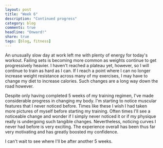 ```yaml
---
layout: post
title: "Week 6"
description: "Continued progress"
category: blog
comments: true
headline: "Onward!"
share: true
tags: [blog, fitness]
---
```

An unusually slow day at work left me with plenty of energy for today's workout.  Failing sets is becoming more common as weights continue to get progressively heavier.  I haven't reached a plateau yet, however, so I will continue to train as hard as I can.  If I reach a point where I can no longer increase weight resistance across many of my exercises, I may have to change my diet to increase calories.  Such changes are a long way down the road however.

Despite only having completed 5 weeks of my training regimen, I've made considerable progress in changing my body.  I'm starting to notice muscular features that I never noticed before.  Times like these I wish I had taken more pictures of myself before starting my training.  Often times I'll see a noticeable change and wonder if I simply never noticed it or if my physique really is undergoing such tangible changes.  Nevertheless, noticing curves I never had before is very exciting.  The experience overall has been thus far very motivating and has greatly boosted my confidence.

I can't wait to see where I'll be after another 5 weeks.

